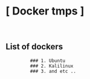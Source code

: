 # [ Docker tmps ]

<br>

   ## <summary>List of dockers</summary>
    
    
             ### 1. Ubuntu 
             ### 2. Kalilinux 
             ### 3. and etc ..
<br>
<br>

